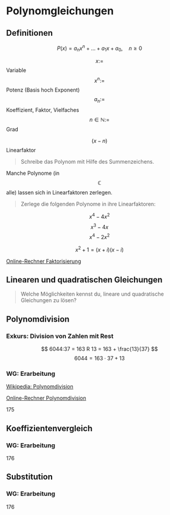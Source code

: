 # Polynomgleichungen

## Definitionen
$$
P(x) = a_n x^n + ... + a_1 x + a_0, \quad n \ge 0
$$

$$ x := $$ Variable
$$ x^n := $$ Potenz (Basis hoch Exponent)
$$ a_n := $$ Koeffizient, Faktor, Vielfaches
$$ n \in \mathbb{N} := $$ Grad

$$ (x-n) $$ Linearfaktor

> Schreibe das Polynom mit Hilfe des Summenzeichens.

Manche Polynome (in $$ \mathbb{C} $$  alle) lassen sich in Linearfaktoren zerlegen.

> Zerlege die folgenden Polynome in ihre Linearfaktoren:

$$ x^4 - 4 x^2 $$
$$ x^3 - 4 x $$
$$ x^4 - 2 x^2 $$


$$ x^2 + 1 = (x+i)(x-i) $$

[Online-Rechner Faktorisierung](https://de.numberworld.info/faktorisierungsRechner)

## Linearen und quadratischen Gleichungen

> Welche Möglichkeiten kennst du, lineare und quadratische Gleichungen zu lösen?

## Polynomdivision

### Exkurs: Division von Zahlen mit Rest
$$ 6044:37 = 163 R 13 = 163 +  \frac{13}{37}  $$
$$ 6044 = 163 \cdot 37 + 13 $$

### WG: Erarbeitung
[Wikipedia: Polynomdivision](https://de.wikipedia.org/wiki/Polynomdivision#Manueller_Ablauf)

[Online-Rechner Polynomdivision](http://www.arndt-bruenner.de/mathe/scripts/polynomdivision.htm#aufgaben)

175

## Koeffizientenvergleich

### WG: Erarbeitung
176

## Substitution

### WG: Erarbeitung
176
